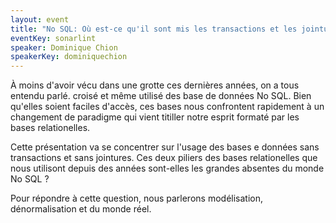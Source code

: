```yaml
---
layout: event
title: "No SQL: Où est-ce qu'il sont mis les transactions et les jointures ces c..."
eventKey: sonarlint
speaker: Dominique Chion	
speakerKey: dominiquechion
---
```


À moins d'avoir vécu dans une grotte ces dernières années, on a tous entendu parlé. croisé et même utilisé des base de données No SQL. Bien qu'elles soient faciles d'accès, ces bases nous confrontent rapidement à un changement de paradigme qui vient titiller notre esprit formaté par les bases relationelles.

Cette présentation va se concentrer sur l'usage des bases e données sans transactions et sans jointures. Ces deux piliers des bases relationelles que nous utilisont depuis des années sont-elles les grandes absentes du monde No SQL ?

Pour répondre à cette question, nous parlerons modélisation, dénormalisation et du monde réel.